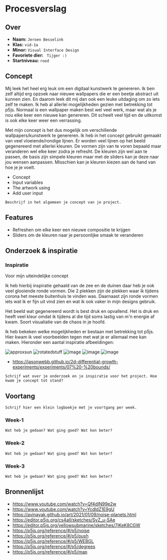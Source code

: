 <!-- Vergeet je niet de comments uit te zetten voordat je begint met typen? 💬 -->

# Procesverslag

## Over
* **Naam:** `Jeroen Besselink`
* **Klas:** `vid-1a`
* **Minor:** `Visual Interface Design`
* **Favoriete dier:** ` Tijger :)`
* **Startniveau:** `rood`

## Concept

Mij leek het heel erg leuk om een digitaal kunstwerk te genereren. Ik ben zelf altijd erg opzoek naar nieuwe wallpapers die er een beetje abstract uit kunnen zien. En daarom leek dit mij dan ook een leuke uitdaging om zo iets zelf te maken. Ik heb al allerlei mogelijkheden gezien met betrekking tot p5js. Normaal is een wallpaper maken best wel veel werk, maar wat als je nou elke keer een nieuwe kan genereren. Dit scheelt veel tijd en de uitkomst is ook elke keer weer een verrassing.

Met mijn concept is het dus mogelijk om verschillende wallpapers/kunstwerk te genereren. Ik heb in het concept gebruikt gemaakt van veel vloeiende/rondige lijnen. Er worden veel lijnen op het beeld gegenereerd met allerlei kleuren. De vormen zijn van te voren bepaald maar veranderen wel elke keer zodra je refresht. De kleuren zijn wel aan te passen, de basis zijn simpele kleuren maar met de sliders kan je deze naar jou wensen aanpassen. Misschien kan je kleuren kiezen aan de hand van hoe je je voelt.

* Concept
* Input variables
* The artwork using
* Add user input

`Beschrijf in het algemeen je concept van je project.`

## Features

- Refreshen om elke keer een nieuwe compositie te krijgen
- Sliders om de kleuren naar je persoonlijke smaak te veranderen

## Onderzoek & inspiratie

### Inspiratie

Voor mijn uiteindelijke concept

Ik heb hierbij inspiratie gehaald van de zee en de duinen daar heb je ook veel glooiende ronde vormen. Die 2 plekken zijn de plekken waar ik tijdens corona het meeste buitenhuis te vinden was. Daarnaast zijn ronde vormen iets wat ik er fijn uit vind zien en wat ik ook vaker in mijn designs gebruik.

Het beeld wat gegenereerd wordt is best druk en opvallend. Het is druk en heeft veel kleur omdat ik tijdens al die tijd soms lastig van m'n energie af kwam. Soort visualiatie van de chaos in je hoofd. 

Ik heb bekeken welke mogelijkheden er bestaan met betrekking tot p5js. Hier kwam ik veel voorbeelden tegen met wat je er allemaal mee kan maken. Hieronder een aantal inspiratie afbeeldingen:

![approxsun](https://user-images.githubusercontent.com/60734114/118823471-4ae64e80-b8b9-11eb-9dc7-c2d30ae244c8.gif)
![rotatedstuff](https://user-images.githubusercontent.com/60734114/118823579-5df91e80-b8b9-11eb-83e6-d661988d46da.gif)
![image](https://user-images.githubusercontent.com/60734114/118823649-6cdfd100-b8b9-11eb-8a0c-340e5fe1de3e.png)
![image](https://user-images.githubusercontent.com/60734114/118823728-7d904700-b8b9-11eb-8a92-d03f72167fd7.png)
![image](https://user-images.githubusercontent.com/60734114/118823812-939e0780-b8b9-11eb-936a-51258366d026.png)



* https://jasonwebb.github.io/2d-differential-growth-experiments/experiments/07%20-%20bounds/


`Schrijf wat over je onderzoek en je inspiratie voor het project. Hoe kwam je concept tot stand?`

## Voortang

`Schrijf hier een klein logboekje met je voortgang per week.`

### Week-1
`Wat heb je gedaan? Wat ging goed? Wat kon beter?`

### Week-2
`Wat heb je gedaan? Wat ging goed? Wat kon beter?`

### Week-3
`Wat heb je gedaan? Wat ging goed? Wat kon beter?`


## Bronnenlijst

* https://www.youtube.com/watch?v=Qf4dIN99e2w
* https://www.youtube.com/watch?v=YcdldZ1E9gU
* https://avinayak.github.io/art/2021/01/09/noise-planets.html
* https://editor.p5js.org/cs4all/sketches/SyZ_u-SAe
* https://editor.p5js.org/yellowsubmarine/sketches/7jKeK8CGW
* https://p5js.org/reference/#/p5/noise
* https://p5js.org/reference/#/p5/push
* https://p5js.org/reference/#/p5/WEBGL
* https://p5js.org/reference/#/p5/degrees
* https://p5js.org/reference/#/p5/map
